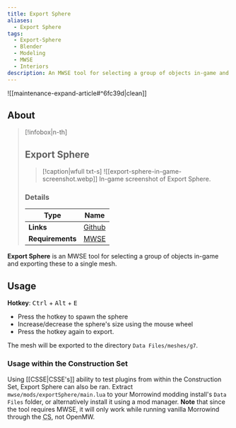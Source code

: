 ```yaml
---
title: Export Sphere
aliases:
  - Export Sphere
tags:
  - Export-Sphere
  - Blender
  - Modeling
  - MWSE
  - Interiors
description: An MWSE tool for selecting a group of objects in-game and exporting these to a single mesh
---
```


![[maintenance-expand-article#^6fc39d|clean]]

## About

> [!infobox|n-th]
> 
> ## Export Sphere
> 
> > [!caption|wfull txt-s]
> > ![[export-sphere-in-game-screenshot.webp]]
> > In-game screenshot of Export Sphere.
> 
> ### Details
> 
> | Type | Name |
> | --- | --- |
> | **Links** | [Github](https://gist.github.com/Greatness7/f683d80c22ef60342d589992eff0a0d0)  |
> | **Requirements** | [MWSE](https://github.com/MWSE/MWSE/) |

**Export Sphere** is an MWSE tool for selecting a group of objects in-game and exporting these to a single mesh.


## Usage

**Hotkey**: <kbd>Ctrl</kbd> + <kbd>Alt</kbd> + <kbd>E</kbd>
    
- Press the hotkey to spawn the sphere
- Increase/decrease the sphere's size using the mouse wheel 
- Press the hotkey again to export.

The mesh will be exported to the directory `Data Files/meshes/g7`.

### Usage within the Construction Set

Using [[CSSE|CSSE's]] ability to test plugins from within the Construction Set, Export Sphere can also be ran. Extract `mwse/mods/exportSphere/main.lua` to your Morrowind modding install's `Data Files` folder, or alternatively install it using a mod manager. **Note** that since the tool requires MWSE, it will only work while running vanilla Morrowind through the <abbr title="Construction Set">CS</abbr>, not OpenMW.